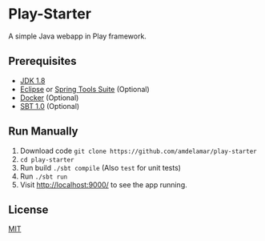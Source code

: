 # Play-Starter

A simple Java webapp in Play framework.

## Prerequisites

* [JDK 1.8](https://www.java.com/en/download/faq/develop.xml)
* [Eclipse](https://eclipse.org/downloads/) or [Spring Tools Suite](https://spring.io/tools) (Optional)
* [Docker](https://docs.docker.com/engine/installation/) (Optional)
* [SBT 1.0](http://www.scala-sbt.org/download.html) (Optional)

## Run Manually

1. Download code `git clone https://github.com/amdelamar/play-starter`
1. `cd play-starter`
1. Run build `./sbt compile` (Also `test` for unit tests)
1. Run `./sbt run`
1. Visit [http://localhost:9000/](http://localhost:9000/) to see the app running.

<!--
## Run in Docker

1. Download code `git clone https://github.com/amdelamar/play-starter`
1. `cd play-starter`
1. Run build `./sbt`
1. Build image `docker build -t play .`
1. Run container `docker run -p 9000:9000 play`
1. Visit [http://localhost:9000/](http://localhost:9000/) to see the app running.
-->

## License

[MIT](/LICENSE)

